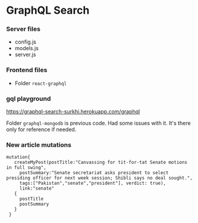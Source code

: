 # GraphQL Search

### Server files
- config.js
- models.js
- server.js

### Frontend files
- Folder `react-graphql`

### gql playground
https://graphql-search-surkhi.herokuapp.com/graphql

Folder `graphql-mongodb` is previous code. Had some issues with it. It's there only for reference if needed.

### New article mutations
```
mutation{
   createMyPost(postTitle:"Canvassing for tit-for-tat Senate motions in full swing",
     postSummary:"Senate secretariat asks president to select presiding officer for next week session; Shibli says no deal sought.",
     tags:["Pakistan","senate","president"], verdict: true),
     link:"senate"
   {
     postTitle
     postSummary
   }
 }
```

